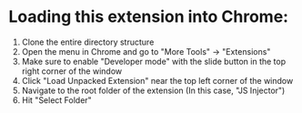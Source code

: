# Loading this extension into Chrome:
1. Clone the entire directory structure
2. Open the menu in Chrome and go to "More Tools" -> "Extensions"
3. Make sure to enable "Developer mode" with the slide button in the top right corner of the window
4. Click "Load Unpacked Extension" near the top left corner of the window
5. Navigate to the root folder of the extension (In this case, "JS Injector")
6. Hit "Select Folder"
